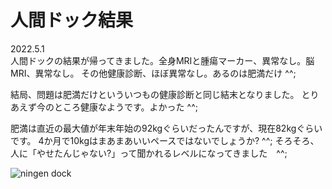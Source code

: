 # 人間ドック結果

2022.5.1<br />
人間ドックの結果が帰ってきました。全身MRIと腫瘍マーカー、異常なし。脳MRI、異常なし。
その他健康診断、ほぼ異常なし。あるのは肥満だけ ^^;

結局、問題は肥満だけといういつもの健康診断と同じ結末となりました。
とりあえず今のところ健康なようです。よかった ^^;

肥満は直近の最大値が年末年始の92kgぐらいだったんですが、現在82kgぐらいです。
4か月で10kgはまあまあいいペースではないでしょうか? ^^;
そろそろ、人に「やせたんじゃない?」って聞かれるレベルになってきました　^^;

![ningen dock](ningendock.png)
